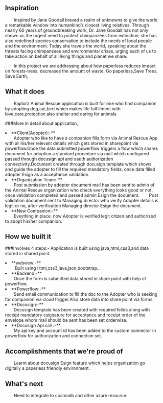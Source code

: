 ## Inspiration

&emsp;&emsp;Inspired by Jane Goodall braved a realm of unknowns to give the world a remarkable window into humankind’s closest living relatives. Through nearly 60 years of groundbreaking work, Dr. Jane Goodall has not only shown us the urgent need to protect chimpanzees from extinction; she has also redefined species conservation to include the needs of local people and the environment. Today she travels the world, speaking about the threats facing chimpanzees and environmental crises, urging each of us to take action on behalf of all living things and planet we share.

&emsp;&emsp;In this project we are addressing about how paperless reduces impact on forests-tress, decreases the amount of waste. Go paperless,Save Trees, Save Earth,
## What it does

&emsp;&emsp;Raptorz Animal Rescue application is built for one who find companion by adopting dog,cat,bird which makes life fulfillment with love,care,protection also shelter and caring for animals.

###More in detail about application,

<li>**Client(Adopter):-**</li>
 &emsp;&emsp;Adopter who like to have a companion fills form via Animal Rescue App with all his/her relevant details which gets stored in sharepoint via powerflow.Once the data submitted powerflow triggers a flow which shares document for adoption a standard procedure via mail which configured passed through docusign api and oauth authorization connectivity.Document created through docusign template which shows and guide the adopter to fill the required mandatory fields, once data filled adopter Esign as a acceptance validation.

<li>**Organization Team:-**</li>
 &emsp;&emsp;Post submission by adopter document mail has been sent to admin of the Animal Rescue organization who check everything looks good or not, once validation completed and passed admin Esign the document.
&emsp;&emsp;Post validation document sent to Managing director who verify Adopter details is legit or no, after verification Managing director Esign the document.

<li>**New Companion:-**</li>
&emsp;&emsp;Eveything in place, now Adopter is verified legit citizen and authorized to adopt his/her companion.

## How we built it

###Involves 4 steps:-
Application is built using java,html,css3,and data stored in shared point.

<li>**webview:-**</li>
 &emsp;&emsp; Built using Html,css3,java,json,bootstrap..

<li>**Backend:-**</li>
 &emsp;&emsp;Once the form is submitted data stored in share point with help of powerflow.

<li>**Powerflow:-**</li>
 &emsp;&emsp;Send email communication to fill the doc to the Adopter who is seeking for companion via cloud trigger.Also store data into share point via forms.

<li>**Docusign:-**</li>
&emsp;&emsp;Docusign template has been created with required feilds along with receipt mandatory esignature for acceptance and receipt order of the envelope whom mail should be sent has been set orderwise.

<li>**Docusign Api call :-**</li>
&emsp;&emsp;My api key and account id has been added to the custom connector in powerflow for authorization and connection set.


## Accomplishments that we're proud of

&emsp;&emsp;Learnt about docusign Esign feature which helps organization go digitally a paperless friendly environment.

##  What's next 

&emsp;&emsp;Need to integrate to cosmodb and other azure resource.

